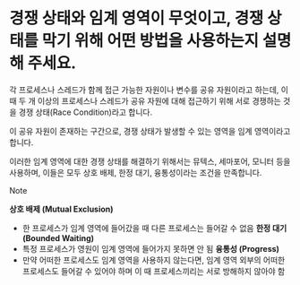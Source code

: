 # 경쟁 상태와 임계 영역이 무엇이고, 경쟁 상태를 막기 위해 어떤 방법을 사용하는지 설명해 주세요.

각 프로세스나 스레드가 함께 접근 가능한 자원이나 변수를 공유 자원이라고 하는데, 이 때 두 개 이상의 프로세스나 스레드가 공유 자원에 대해 접근하기 위해 서로 경쟁하는 것을 경쟁 상태(Race Condition)라고 합니다.

이 공유 자원이 존재하는 구간으로, 경쟁 상태가 발생할 수 있는 영역을 임계 영역이라고 합니다.

이러한 임계 영역에 대한 경쟁 상태를 해결하기 위해서는 뮤텍스, 세마포어, 모니터 등을 사용하며, 이들은 모두 상호 배제, 한정 대기, 융통성이라는 조건을 만족합니다.



> [!NOTE]
> **상호 배제 (Mutual Exclusion)**
> - 한 프로세스가 임계 영역에 들어갔을 때 다른 프로세스는 들어갈 수 없음
> **한정 대기 (Bounded Waiting)**
> - 특정 프로세스가 영원이 임계 영역에 들어가지 못하면 안 됨
> **융통성 (Progress)**
> - 만약 어떠한 프로세스도 임계 영역을 사용하지 않는다면, 임계 영역 외부의 어떠한 프로세스도 들어갈 수 있어야 하며 이 때 프로세스끼리는 서로 방해하지 않아야 함